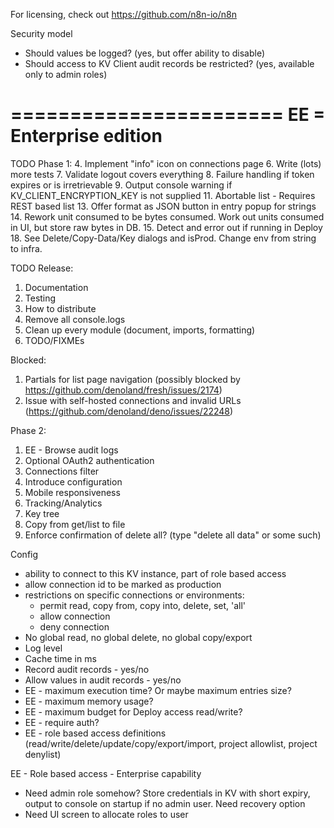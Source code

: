 For licensing, check out https://github.com/n8n-io/n8n

Security model

- Should values be logged? (yes, but offer ability to disable)
- Should access to KV Client audit records be restricted? (yes, available only to admin roles)

=======================
EE = Enterprise edition
=======================

TODO Phase 1:
4. Implement "info" icon on connections page
6. Write (lots) more tests
7. Validate logout covers everything
8. Failure handling if token expires or is irretrievable
9. Output console warning if KV_CLIENT_ENCRYPTION_KEY is not supplied
11. Abortable list - Requires REST based list
13. Offer format as JSON button in entry popup for strings
14. Rework unit consumed to be bytes consumed.  Work out units consumed in UI, but store raw bytes in DB.
15. Detect and error out if running in Deploy
18. See Delete/Copy-Data/Key dialogs and isProd.  Change env from string to infra.

TODO Release:
1. Documentation
2. Testing
3. How to distribute
4. Remove all console.logs
5. Clean up every module (document, imports, formatting)
6. TODO/FIXMEs

Blocked:
1. Partials for list page navigation (possibly blocked by https://github.com/denoland/fresh/issues/2174)
2. Issue with self-hosted connections and invalid URLs (https://github.com/denoland/deno/issues/22248)

Phase 2:
1. EE - Browse audit logs
2. Optional OAuth2 authentication
3. Connections filter
4. Introduce configuration
5. Mobile responsiveness
6. Tracking/Analytics
7. Key tree
8. Copy from get/list to file
9. Enforce confirmation of delete all? (type "delete all data" or some such)


Config
* ability to connect to this KV instance, part of role based access
* allow connection id to be marked as production
* restrictions on specific connections or environments:
   - permit read, copy from, copy into, delete, set, 'all'
   - allow connection
   - deny connection
* No global read, no global delete, no global copy/export
* Log level
* Cache time in ms
* Record audit records - yes/no
* Allow values in audit records - yes/no
* EE - maximum execution time?  Or maybe maximum entries size?
* EE - maximum memory usage?
* EE - maximum budget for Deploy access read/write?
* EE - require auth?
* EE - role based access definitions (read/write/delete/update/copy/export/import, project allowlist, project denylist)

EE - Role based access - Enterprise capability
* Need admin role somehow? Store credentials in KV with short expiry, output to console on startup if no admin user.  Need recovery option
* Need UI screen to allocate roles to user